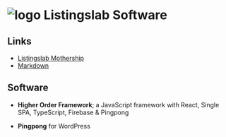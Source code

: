 # ![logo](https://listingslab.com/logo.svg) Listingslab Software

## Links

- [Listingslab Mothership](https://listingslab.com/mothership)
- [Markdown](https://docs.github.com/github/writing-on-github/getting-started-with-writing-and-formatting-on-github/basic-writing-and-formatting-syntax)

## Software

- **Higher Order Framework**; a JavaScript framework with React, Single SPA, TypeScript, Firebase & Pingpong 

- **Pingpong** for WordPress

